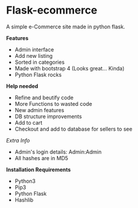 # Flask-ecommerce
A simple e-Commerce site made in python flask.

**Features**
- Admin interface
- Add new listing
- Sorted in categories
- Made with bootstrap 4 (Looks great... Kinda)
- Python Flask rocks

**Help needed**
- Refine and beutify code
- More Functions to wasted code
- New admin features
- DB structure improvements
- Add to cart
- Checkout and add to database for sellers to see

*Extra Info*
- Admin's login details: Admin:Admin
- All hashes are in MD5

**Installation Requirements**
- Python3
- Pip3
- Python Flask
- Hashlib
